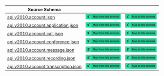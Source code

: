 | Source Schema                                                                                                                                                      |                                                                                                                                                                                                                                                                                                                              |                                                                                                                                                                                                                                                                                                                        |
| ------------------------------------------------------------------------------------------------------------------------------------------------------------------ | ---------------------------------------------------------------------------------------------------------------------------------------------------------------------------------------------------------------------------------------------------------------------------------------------------------------------------- | ---------------------------------------------------------------------------------------------------------------------------------------------------------------------------------------------------------------------------------------------------------------------------------------------------------------------- |
| [api.v2010.account.json](https://raw.githubusercontent.com/Stedi/registry/main/schemas/twilio/twilio_api_v2010/api.v2010.account.json)                             | [![Map from this schema](/images/MapFromThisSchema.svg)](https://terminal.stedi.com/mappings/import?name=Mapping%20from%20Twilio's%20api.v2010.account%20schema&source_json_schema=https://raw.githubusercontent.com/Stedi/registry/main/schemas/twilio/twilio_api_v2010/api.v2010.account.json)                             | [![Map to this schema](/images/MapToThisSchema.svg)](https://terminal.stedi.com/mappings/import?name=Mapping%20to%20Twilio's%20api.v2010.account%20schema&target_json_schema=https://raw.githubusercontent.com/Stedi/registry/main/schemas/twilio/twilio_api_v2010/api.v2010.account.json)                             |
| [api.v2010.account.application.json](https://raw.githubusercontent.com/Stedi/registry/main/schemas/twilio/twilio_api_v2010/api.v2010.account.application.json)     | [![Map from this schema](/images/MapFromThisSchema.svg)](https://terminal.stedi.com/mappings/import?name=Mapping%20from%20Twilio's%20api.v2010.account.application%20schema&source_json_schema=https://raw.githubusercontent.com/Stedi/registry/main/schemas/twilio/twilio_api_v2010/api.v2010.account.application.json)     | [![Map to this schema](/images/MapToThisSchema.svg)](https://terminal.stedi.com/mappings/import?name=Mapping%20to%20Twilio's%20api.v2010.account.application%20schema&target_json_schema=https://raw.githubusercontent.com/Stedi/registry/main/schemas/twilio/twilio_api_v2010/api.v2010.account.application.json)     |
| [api.v2010.account.call.json](https://raw.githubusercontent.com/Stedi/registry/main/schemas/twilio/twilio_api_v2010/api.v2010.account.call.json)                   | [![Map from this schema](/images/MapFromThisSchema.svg)](https://terminal.stedi.com/mappings/import?name=Mapping%20from%20Twilio's%20api.v2010.account.call%20schema&source_json_schema=https://raw.githubusercontent.com/Stedi/registry/main/schemas/twilio/twilio_api_v2010/api.v2010.account.call.json)                   | [![Map to this schema](/images/MapToThisSchema.svg)](https://terminal.stedi.com/mappings/import?name=Mapping%20to%20Twilio's%20api.v2010.account.call%20schema&target_json_schema=https://raw.githubusercontent.com/Stedi/registry/main/schemas/twilio/twilio_api_v2010/api.v2010.account.call.json)                   |
| [api.v2010.account.conference.json](https://raw.githubusercontent.com/Stedi/registry/main/schemas/twilio/twilio_api_v2010/api.v2010.account.conference.json)       | [![Map from this schema](/images/MapFromThisSchema.svg)](https://terminal.stedi.com/mappings/import?name=Mapping%20from%20Twilio's%20api.v2010.account.conference%20schema&source_json_schema=https://raw.githubusercontent.com/Stedi/registry/main/schemas/twilio/twilio_api_v2010/api.v2010.account.conference.json)       | [![Map to this schema](/images/MapToThisSchema.svg)](https://terminal.stedi.com/mappings/import?name=Mapping%20to%20Twilio's%20api.v2010.account.conference%20schema&target_json_schema=https://raw.githubusercontent.com/Stedi/registry/main/schemas/twilio/twilio_api_v2010/api.v2010.account.conference.json)       |
| [api.v2010.account.message.json](https://raw.githubusercontent.com/Stedi/registry/main/schemas/twilio/twilio_api_v2010/api.v2010.account.message.json)             | [![Map from this schema](/images/MapFromThisSchema.svg)](https://terminal.stedi.com/mappings/import?name=Mapping%20from%20Twilio's%20api.v2010.account.message%20schema&source_json_schema=https://raw.githubusercontent.com/Stedi/registry/main/schemas/twilio/twilio_api_v2010/api.v2010.account.message.json)             | [![Map to this schema](/images/MapToThisSchema.svg)](https://terminal.stedi.com/mappings/import?name=Mapping%20to%20Twilio's%20api.v2010.account.message%20schema&target_json_schema=https://raw.githubusercontent.com/Stedi/registry/main/schemas/twilio/twilio_api_v2010/api.v2010.account.message.json)             |
| [api.v2010.account.recording.json](https://raw.githubusercontent.com/Stedi/registry/main/schemas/twilio/twilio_api_v2010/api.v2010.account.recording.json)         | [![Map from this schema](/images/MapFromThisSchema.svg)](https://terminal.stedi.com/mappings/import?name=Mapping%20from%20Twilio's%20api.v2010.account.recording%20schema&source_json_schema=https://raw.githubusercontent.com/Stedi/registry/main/schemas/twilio/twilio_api_v2010/api.v2010.account.recording.json)         | [![Map to this schema](/images/MapToThisSchema.svg)](https://terminal.stedi.com/mappings/import?name=Mapping%20to%20Twilio's%20api.v2010.account.recording%20schema&target_json_schema=https://raw.githubusercontent.com/Stedi/registry/main/schemas/twilio/twilio_api_v2010/api.v2010.account.recording.json)         |
| [api.v2010.account.transcription.json](https://raw.githubusercontent.com/Stedi/registry/main/schemas/twilio/twilio_api_v2010/api.v2010.account.transcription.json) | [![Map from this schema](/images/MapFromThisSchema.svg)](https://terminal.stedi.com/mappings/import?name=Mapping%20from%20Twilio's%20api.v2010.account.transcription%20schema&source_json_schema=https://raw.githubusercontent.com/Stedi/registry/main/schemas/twilio/twilio_api_v2010/api.v2010.account.transcription.json) | [![Map to this schema](/images/MapToThisSchema.svg)](https://terminal.stedi.com/mappings/import?name=Mapping%20to%20Twilio's%20api.v2010.account.transcription%20schema&target_json_schema=https://raw.githubusercontent.com/Stedi/registry/main/schemas/twilio/twilio_api_v2010/api.v2010.account.transcription.json) |